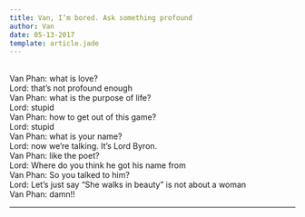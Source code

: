 ```yaml
---
title: Van, I’m bored. Ask something profound
author: Van
date: 05-13-2017
template: article.jade
---
```


<br> Van Phan: what is love?
<br> Lord: that’s not profound enough
<br> Van Phan: what is the purpose of life?
<br> Lord: stupid
<br> Van Phan: how to get out of this game?
<br> Lord: stupid
<br> Van Phan: what is your name?
<br> Lord: now we’re talking. It’s Lord Byron.
<br> Van Phan: like the poet?
<br> Lord: Where do you think he got his name from
<br> Van Phan: So you talked to him?
<br> Lord: Let’s just say “She walks in beauty” is not about a woman
<br> Van Phan: damn!!

---







